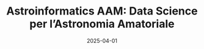 ---
title: "Astroinformatics AAM: Data Science per l’Astronomia Amatoriale"
collection: publications
category: writings
permalink: /files/astroinformatics_aam.pdf
excerpt: 'Con la presente proposta si intende avviare un nuovo filone di ricerca all’interno dell’Associazione Astrofili Mantovani, basato sull’impiego di tecniche avanzate di elaborazione dati per l’analisi automatica e semiautomatica di fenomeni astrofisici transitori...'
date: 2025-04-01
venue: "Associazione Astrofili Mantovani"
paperurl: '/files/astroinformatics_aam.pdf'
# slidesurl: 'http://example.com/slides.pdf'  # Slides not available
# bibtexurl: 'http://example.com/bibtex.bib'  # BibTeX not available
# citation: 'Gatti, R. (2024). &quot;From Doppler Effect to Black Hole.&quot; <i>HAL Open Science</i>, France. ⟨hal-04699724⟩. https://hal.science/hal-04699724/'
---